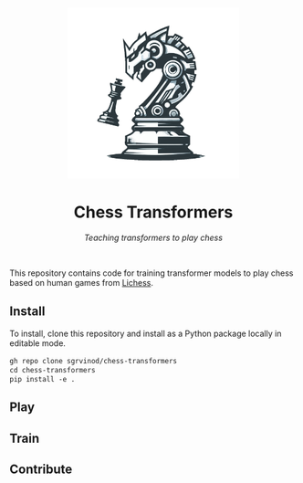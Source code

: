 <p align="center">
  <img width="300" src="img/logo.png"/>
</p>

<h1 align="center">Chess Transformers</h1>
<p align="center"><i>Teaching transformers to play chess</i></p>
<br>

This repository contains code for training transformer models to play chess based on human games from [Lichess](https://lichess.org/). 


## Install

To install, clone this repository and install as a Python package locally in editable mode. 

```
gh repo clone sgrvinod/chess-transformers
cd chess-transformers
pip install -e .
```

## Play

## Train

## Contribute




